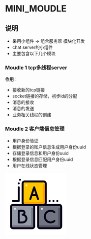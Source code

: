# MINI_MOUDLE

## 说明

- 采用小组件 -> 组合服务器 模块化开发
- chat server的小组件
- 主要包含以下几个模块

### Moudle 1	tcp多线程server

**作用**：

- 接收新的tcp链接
- socket链接的存储，初步id的分配
- 消息的接收
- 消息的发送
- 业务相关线程的创建

### Moudle 2	客户端信息管理

- 用户身份验证
- 根据登录的账户信息生成用户身份uuid
- 存储登录信息和用户身份uuid
- 根据登录信息匹配用户身份uuid
- 用户在线状态管理

![积木](./assets/积木.png)